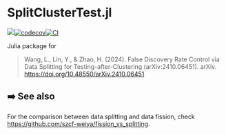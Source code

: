 # SplitClusterTest.jl 


[![](https://img.shields.io/badge/docs-latest-blue.svg)](https://szcf-weiya.github.io/SplitClusterTest.jl/dev)[![codecov](https://codecov.io/gh/szcf-weiya/SplitClusterTest.jl/graph/badge.svg?token=dsRMZFM1q5)](https://codecov.io/gh/szcf-weiya/SplitClusterTest.jl)[![CI](https://github.com/szcf-weiya/SplitClusterTest.jl/actions/workflows/ci.yml/badge.svg)](https://github.com/szcf-weiya/SplitClusterTest.jl/actions/workflows/ci.yml)

Julia package for

> Wang, L., Lin, Y., & Zhao, H. (2024). False Discovery Rate Control via Data Splitting for Testing-after-Clustering (arXiv:2410.06451). arXiv. <https://doi.org/10.48550/arXiv.2410.06451>
>


## :arrow_right: See also

For the comparison between data splitting and data fission, check <https://github.com/szcf-weiya/fission_vs_splitting>.